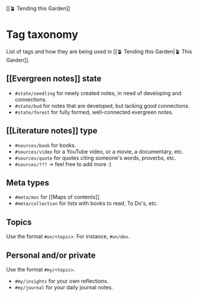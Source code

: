 [[🪴 Tending this Garden]]

# Tag taxonomy

List of tags and how they are being used in [[🪴 Tending this Garden|🪴 This Garden]].

## [[Evergreen notes]] state

- `#state/seedling` for newly created notes, in need of developing and connections.
- `#state/bud` for notes that are developed, but lacking good connections.
- `#state/forest` for fully formed, well-connected evergreen notes.

## [[Literature notes]] type

- `#sources/book` for books.
- `#sources/video` for a YouTube video, or a movie, a documentary, etc.
- `#sources/quote` for quotes citing someone's words, proverbs, etc.
- `#sources/???` -> feel free to add more :)

## Meta types
- `#meta/moc` for [[Maps of contents]].
- `#meta/collection` for lists with books to read, To Do's, etc.

## Topics
Use the format `#on/<topic>`. For instance, `#on/dev`.

## Personal and/or private
Use the format `#my/<topic>`.

- `#my/insights` for your own reflections.
- `#my/journal` for your daily journal notes.